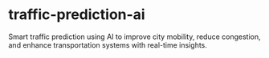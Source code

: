 # traffic-prediction-ai
Smart traffic prediction using AI to improve city mobility, reduce congestion, and enhance transportation systems with real-time insights.
